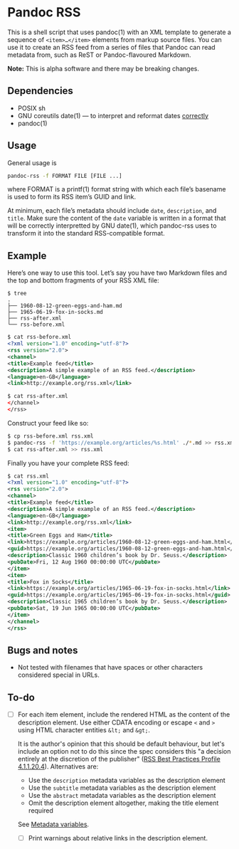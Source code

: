 # Pandoc RSS

This is a shell script that uses pandoc(1) with an XML template to
generate a sequence of `<item>…</item>` elements from markup source
files. You can use it to create an RSS feed from a series of files that
Pandoc can read metadata from, such as ReST or Pandoc-flavoured
Markdown.

**Note:** This is alpha software and there may be breaking changes.

## Dependencies

  - POSIX sh
  - GNU coreutils date(1) — to interpret and reformat dates
    [correctly](https://www.rssboard.org/rss-profile#data-types-datetime)
  - pandoc(1)

## Usage

General usage is

``` bash
pandoc-rss -f FORMAT FILE [FILE ...]
```

where FORMAT is a printf(1) format string with which each file’s
basename is used to form its RSS item’s GUID and link.

At minimum, each file’s metadata should include `date`, `description`,
and `title`. Make sure the content of the `date` variable is written in
a format that will be correctly interpretted by GNU date(1), which
pandoc-rss uses to transform it into the standard RSS-compatible format.

## Example

Here’s one way to use this tool. Let’s say you have two Markdown files
and the top and bottom fragments of your RSS XML file:

    $ tree
    .
    ├── 1960-08-12-green-eggs-and-ham.md
    ├── 1965-06-19-fox-in-socks.md
    ├── rss-after.xml
    └── rss-before.xml

```xml
$ cat rss-before.xml
<?xml version="1.0" encoding="utf-8"?>
<rss version="2.0">
<channel>
<title>Example feed</title>
<description>A simple example of an RSS feed.</description>
<language>en-GB</language>
<link>http://example.org/rss.xml</link>
```

```xml
$ cat rss-after.xml
</channel>
</rss>
```

Construct your feed like so:

```sh
$ cp rss-before.xml rss.xml
$ pandoc-rss -f 'https://example.org/articles/%s.html' ./*.md >> rss.xml
$ cat rss-after.xml >> rss.xml
```

Finally you have your complete RSS feed:

```xml
$ cat rss.xml
<?xml version="1.0" encoding="utf-8"?>
<rss version="2.0">
<channel>
<title>Example feed</title>
<description>A simple example of an RSS feed.</description>
<language>en-GB</language>
<link>http://example.org/rss.xml</link>
<item>
<title>Green Eggs and Ham</title>
<link>https://example.org/articles/1960-08-12-green-eggs-and-ham.html</link>
<guid>https://example.org/articles/1960-08-12-green-eggs-and-ham.html</guid>
<description>Classic 1960 children’s book by Dr. Seuss.</description>
<pubDate>Fri, 12 Aug 1960 00:00:00 UTC</pubDate>
</item>
<item>
<title>Fox in Socks</title>
<link>https://example.org/articles/1965-06-19-fox-in-socks.html</link>
<guid>https://example.org/articles/1965-06-19-fox-in-socks.html</guid>
<description>Classic 1965 children’s book by Dr. Seuss.</description>
<pubDate>Sat, 19 Jun 1965 00:00:00 UTC</pubDate>
</item>
</channel>
</rss>
```

## Bugs and notes

  - Not tested with filenames that have spaces or other characters
    considered special in URLs.

## To-do

  - [ ] For each item element, include the rendered HTML as the content
    of the description element. Use either CDATA encoding or escape
    `<` and `>` using HTML character entities `&lt;` and `&gt;`.

    It is the author's opinion that this should be default
    behaviour, but let's include an option not to do this
    since the spec considers this "a decision entirely at
    the discretion of the publisher" ([RSS Best Practices Profile
    4.1.1.20.4](https://www.rssboard.org/rss-profile#element-channel-item-description)).
    Alternatives are:

    - Use the `description` metadata variables as the description element
    - Use the `subtitle` metadata variables as the description element
    - Use the `abstract` metadata variables as the description element
    - Omit the description element altogether, making the title
      element required

    See [Metadata
    variables](https://pandoc.org/MANUAL.html#metadata-variables).

      - [ ] Print warnings about relative links in the description
        element.
